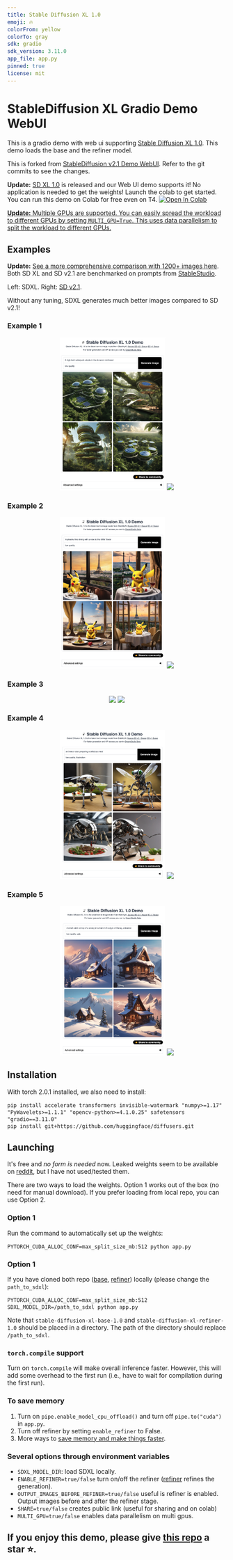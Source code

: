 ```yaml
---
title: Stable Diffusion XL 1.0
emoji: 🔥
colorFrom: yellow
colorTo: gray
sdk: gradio
sdk_version: 3.11.0
app_file: app.py
pinned: true
license: mit
---
```


# StableDiffusion XL Gradio Demo WebUI
This is a gradio demo with web ui supporting [Stable Diffusion XL 1.0](https://github.com/Stability-AI/generative-models). This demo loads the base and the refiner model.

This is forked from [StableDiffusion v2.1 Demo WebUI](https://huggingface.co/spaces/gradio-client-demos/stable-diffusion). Refer to the git commits to see the changes.

**Update:** [SD XL 1.0](https://huggingface.co/stabilityai/stable-diffusion-xl-base-1.0) is released and our Web UI demo supports it! No application is needed to get the weights! Launch the colab to get started. You can run this demo on Colab for free even on T4. <a target="_blank" href="https://colab.research.google.com/github/TonyLianLong/stable-diffusion-xl-demo/blob/main/Stable_Diffusion_XL_Demo.ipynb">
  <img src="https://colab.research.google.com/assets/colab-badge.svg" alt="Open In Colab"/>

**Update:** Multiple GPUs are supported. You can easily spread the workload to different GPUs by setting `MULTI_GPU=True`. This uses data parallelism to split the workload to different GPUs.

</a>

## Examples

**Update:** [See a more comprehensive comparison with 1200+ images here](https://github.com/TonyLianLong/stable-diffusion-xl-demo/tree/benchmark/benchmark). Both SD XL and SD v2.1 are benchmarked on prompts from [StableStudio](https://github.com/Stability-AI/StableStudio).

Left: SDXL. Right: [SD v2.1](https://huggingface.co/spaces/gradio-client-demos/stable-diffusion).

Without any tuning, SDXL generates much better images compared to SD v2.1!

### Example 1
<p align="middle">
<img src="imgs/img1_sdxl1.0.png" width="48%">
<img src="imgs/img1_sdv2.1.png" width="48%">
</p>

### Example 2
<p align="middle">
<img src="imgs/img2_sdxl1.0.png" width="48%">
<img src="imgs/img2_sdv2.1.png" width="48%">
</p>

### Example 3
<p align="middle">
<img src="imgs/img3_sdxl1.0.png" width="48%">
<img src="imgs/img3_sdv2.1.png" width="48%">
</p>

### Example 4
<p align="middle">
<img src="imgs/img4_sdxl1.0.png" width="48%">
<img src="imgs/img4_sdv2.1.png" width="48%">
</p>

### Example 5
<p align="middle">
<img src="imgs/img5_sdxl1.0.png" width="48%">
<img src="imgs/img5_sdv2.1.png" width="48%">
</p>

## Installation
With torch 2.0.1 installed, we also need to install:
```shell
pip install accelerate transformers invisible-watermark "numpy>=1.17" "PyWavelets>=1.1.1" "opencv-python>=4.1.0.25" safetensors "gradio==3.11.0"
pip install git+https://github.com/huggingface/diffusers.git
```

## Launching
It's free and *no form is needed* now. Leaked weights seem to be available on [reddit](https://www.reddit.com/r/StableDiffusion/comments/14s04t1/happy_sdxl_leak_day/), but I have not used/tested them.

There are two ways to load the weights. Option 1 works out of the box (no need for manual download). If you prefer loading from local repo, you can use Option 2.

### Option 1
Run the command to automatically set up the weights:
```
PYTORCH_CUDA_ALLOC_CONF=max_split_size_mb:512 python app.py
```

### Option 1
If you have cloned both repo ([base](https://huggingface.co/stabilityai/stable-diffusion-xl-base-1.0), [refiner](https://huggingface.co/stabilityai/stable-diffusion-xl-refiner-1.0)) locally (please change the `path_to_sdxl`):
```
PYTORCH_CUDA_ALLOC_CONF=max_split_size_mb:512 SDXL_MODEL_DIR=/path_to_sdxl python app.py
```

Note that `stable-diffusion-xl-base-1.0` and `stable-diffusion-xl-refiner-1.0` should be placed in a directory. The path of the directory should replace `/path_to_sdxl`.

### `torch.compile` support
Turn on `torch.compile` will make overall inference faster. However, this will add some overhead to the first run (i.e., have to wait for compilation during the first run).

### To save memory
1. Turn on `pipe.enable_model_cpu_offload()` and turn off `pipe.to("cuda")` in `app.py`.
2. Turn off refiner by setting `enable_refiner` to False.
3. More ways to [save memory and make things faster](https://huggingface.co/docs/diffusers/optimization/fp16).

### Several options through environment variables
* `SDXL_MODEL_DIR`: load SDXL locally.
* `ENABLE_REFINER=true/false` turn on/off the refiner ([refiner](https://huggingface.co/stabilityai/stable-diffusion-xl-refiner-1.0) refines the generation).
* `OUTPUT_IMAGES_BEFORE_REFINER=true/false` useful is refiner is enabled. Output images before and after the refiner stage.
* `SHARE=true/false` creates public link (useful for sharing and on colab)
* `MULTI_GPU=true/false` enables data parallelism on multi gpus.

## If you enjoy this demo, please give [this repo](https://github.com/TonyLianLong/stable-diffusion-xl-demo) a star ⭐.
